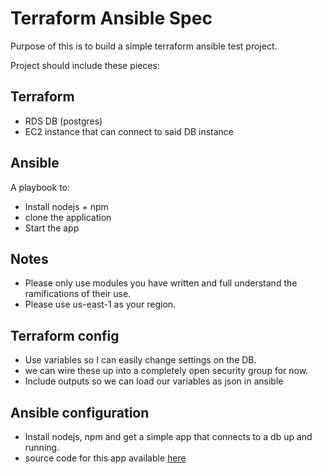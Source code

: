 # Terraform Ansible Spec

Purpose of this is to build a simple terraform ansible test project.

Project should include these pieces:

## Terraform
  * RDS DB (postgres)
  * EC2 instance that can connect to said DB instance

## Ansible
A playbook to:
  * Install nodejs + npm
  * clone the application
  * Start the app

## Notes
  * Please only use modules you have written and full understand the 
    ramifications of their use.
  * Please use us-east-1 as your region.

## Terraform config

* Use variables so I can easily change settings on the DB.
* we can wire these up into a completely open security group for now.
* Include outputs so we can load our variables as json in ansible


## Ansible configuration
  * Install nodejs, npm and get a simple app that connects to a db up and running.
  * source code for this app available [here](https://github.com/oddballio/oddball-hello-db)
